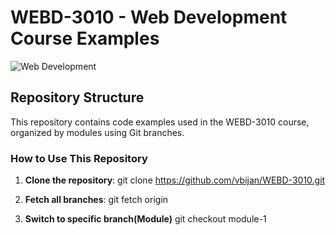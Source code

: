 # WEBD-3010 - Web Development Course Examples

![Web Development](https://www.python.org/static/img/python-logo.png) 

## Repository Structure
This repository contains code examples used in the WEBD-3010 course, organized by modules using Git branches.

### How to Use This Repository
1. **Clone the repository**:
   git clone https://github.com/vbijan/WEBD-3010.git

2. **Fetch all branches**:
   git fetch origin
3. **Switch to specific branch(Module)**
   git checkout module-1
